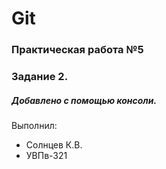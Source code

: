 # Git
### Практическая работа №5
### Задание 2.
##### Добавлено с помощью консоли.
Выполнил:
* Солнцев К.В.
* УВПв-321
